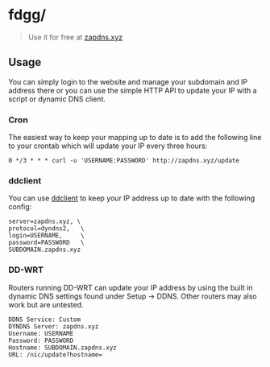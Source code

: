 # fdgg/
> Use it for free at [zapdns.xyz](http://zapdns.xyz/)

## Usage
You can simply login to the website and manage your subdomain and IP address there or you can use the simple HTTP API to update your IP with a script or dynamic DNS client.

### Cron
The easiest way to keep your mapping up to date is to add the following line to your crontab which will update your IP every three hours:
```
0 */3 * * * curl -u 'USERNAME:PASSWORD' http://zapdns.xyz/update
```

### ddclient
You can use [ddclient](https://github.com/ddclient/ddclient) to keep your IP address up to date with the following config:
```
server=zapdns.xyz, \
protocol=dyndns2,   \
login=USERNAME,     \
password=PASSWORD   \
SUBDOMAIN.zapdns.xyz
```

### DD-WRT
Routers running DD-WRT can update your IP address by using the built in dynamic DNS settings found under Setup &rarr; DDNS. Other routers may also work but are untested.
```
DDNS Service: Custom
DYNDNS Server: zapdns.xyz
Username: USERNAME
Password: PASSWORD
Hostname: SUBDOMAIN.zapdns.xyz
URL: /nic/update?hostname=
```
